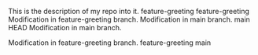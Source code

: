 This is the description of my repo into it.
feature-greeting
feature-greeting
Modification in feature-greeting branch.
Modification in main branch.
 main
 HEAD
Modification in main branch.

Modification in feature-greeting branch.
 feature-greeting
 main
